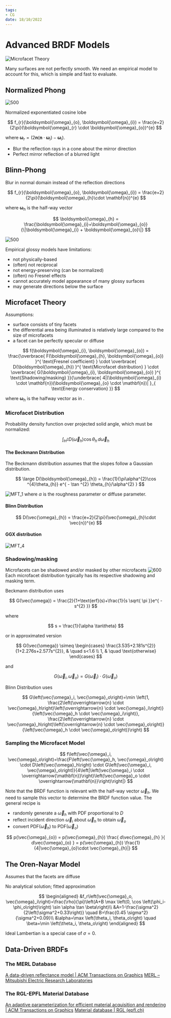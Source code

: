 ```yaml
---
tags:
- CG
date: 18/10/2022
---
```


# Advanced BRDF Models

![Microfacet Theory](attachments/Microfacet%20Theory.png)

Many surfaces are not perfectly smooth. We need an empirical model to account for this, which is simple and fast to evaluate.

## Normalized Phong

![500](attachments/MFT_3.png)

Normalized exponentiated cosine lobe

$$
f_{r}(\boldsymbol{\omega}_{o}, \boldsymbol{\omega}_{i}) = \frac{e+2}{2\pi}(\boldsymbol{\omega}_{r} \cdot \boldsymbol{\omega}_{o})^{e}
$$

where $\boldsymbol{\omega}_{r} = (2\mathbf{n}(\mathbf{n}\cdot \boldsymbol{\omega}_{i})-\boldsymbol{\omega}_{i})$.

- Blur the reflection rays in a cone about the mirror direction
- Perfect mirror reflection of a blurred light

## Blinn-Phong
Blur in normal domain instead of the reflection directions

$$
f_{r}(\boldsymbol{\omega}_{o}, \boldsymbol{\omega}_{i}) = \frac{e+2}{2\pi}(\boldsymbol{\omega}_{h}\cdot \mathbf{n})^{e}
$$

where $\boldsymbol{\omega}_{h}$ is the half-way vector

$$
\boldsymbol{\omega}_{h} = \frac{\boldsymbol{\omega}_{i}+\boldsymbol{\omega}_{o}}{\|\boldsymbol{\omega}_{i} + \boldsymbol{\omega}_{o}\|}
$$

![500](attachments/MFT_2.png)

Empirical glossy models have limitations: 
- not physically-based  
- (often) not reciprocal 
- not energy-preserving (can be normalized) 
- (often) no Fresnel effects 
- cannot accurately model appearance of many glossy surfaces 
- may generate directions below the surface


## Microfacet Theory
Assumptions:
- surface consists of tiny facets
- the differential area being illuminated is relatively large compared to the size of microfacets
- a facet can be perfectly specular or diffuse

$$
f(\boldsymbol{\omega}_{i}, \boldsymbol{\omega}_{o}) = \frac{\overbrace{ F(\boldsymbol{\omega}_{h}, \boldsymbol{\omega}_{o}) }^{ \text{Fresnel coefficient} } \cdot \overbrace{ D(\boldsymbol{\omega}_{h}) }^{ \text{Microfacet distribution} } \cdot \overbrace{ G(\boldsymbol{\omega}_{i}, \boldsymbol{\omega}_{o}) }^{ \text{Shadowing/masking} }}{\underbrace{ 4|(\boldsymbol{\omega}_{i} \cdot \mathbf{n})(\boldsymbol{\omega}_{o} \cdot \mathbf{n})| }_{ \text{Energy conservation} }}
$$

where $\boldsymbol{\omega}_{h}$ is the halfway vector as in [](.md#Blinn-Phong%7CBlinn-Phong%20model).  

### Microfacet Distribution
Probability density function over projected solid angle, which must be normalized:

$$
\int _{H^{2}} D(\vec{\omega}_{h})\cos\theta_{h} \, d\vec{\omega} _{h}
$$

#### The Beckmann Distribution
The Beckmann distribution assumes that the slopes follow a Gaussian distribution.

$$
\large
D(\boldsymbol{\omega}_{h}) = \frac{1}{\pi\alpha^{2}\cos ^{4}\theta_{h}} e^{ - \tan ^{2} \theta_{h}/\alpha^{2} }
$$

![MFT_1](attachments/MFT_1.png)
where $\alpha$ is the roughness parameter or diffuse parameter.

#### Blinn Distribution

$$
D(\vec{\omega}_{h}) = \frac{e+2}{2\pi}(\vec{\omega}_{h}\cdot \vec{n})^{e}
$$

#### GGX distribution
![MFT_4](attachments/MFT_4.png)



### Shadowing/masking
Microfacets can be shadowed and/or masked by other microfacets
![600](attachments/MFT_5.png)
Each microfacet distribution typically has its respective shadowing and masking term. 

Beckmann distribution uses

$$
G(\vec{\omega}) = \frac{2}{1+\text{erf}(s)+\frac{1}{s \sqrt{ \pi }}e^{ -s^{2} }}
$$

where 

$$
s = \frac{1}{\alpha \tan\theta}
$$

or in approximated version

$$
G(\vec{\omega}) \simeq 
\begin{cases}
\frac{3.535+2.181s^{2}}{1+2.276s+2.577s^{2}},  & \quad s<1.6 \\
1,  & \quad \text{otherwise}
\end{cases}
$$

and 

$$
G(\vec{\omega}_{i}, \vec{\omega}_{o}) = G(\vec{\omega}_{i}) \cdot G(\vec{\omega}_{o})
$$

Blinn Distribution uses

$$
G\left(\vec{\omega}_i, \vec{\omega}_o\right)=\min \left(1, \frac{2\left(\overrightarrow{n} \cdot \vec{\omega}_h\right)\left(\overrightarrow{n} \cdot \vec{\omega}_i\right)}{\left(\vec{\omega}_h \cdot \vec{\omega}_i\right)}, \frac{2\left(\overrightarrow{n} \cdot \vec{\omega}_h\right)\left(\overrightarrow{n} \cdot \vec{\omega}_o\right)}{\left(\vec{\omega}_h \cdot \vec{\omega}_o\right)}\right)
$$

### Sampling the Microfacet Model

$$
f\left(\vec{\omega}_i, \vec{\omega}_o\right)=\frac{F\left(\vec{\omega}_h, \vec{\omega}_o\right) \cdot D\left(\vec{\omega}_h\right) \cdot G\left(\vec{\omega}_i, \vec{\omega}_o\right)}{4\left|\left(\vec{\omega}_i \cdot \overrightarrow{\mathbf{n}}\right)\left(\vec{\omega}_o \cdot \overrightarrow{\mathbf{n}}\right)\right|}
$$

Note that the BRDF function is relevant with the half-way vector $\vec{\omega}_{h}$. We need to sample this vector to determine the BRDF function value. The general recipe is 
- randomly generate a $\vec{\omega}_{h}$ with PDF proportional to $D$
- reflect incident direction $\vec{\omega}_{i}$ about $\vec{\omega}_{h}$ to obtain $\vec{\omega}_{o}$
- convert PDF($\vec{\omega}_{h}$) to PDF($\vec{\omega}_{o}$) 

$$
p(\vec{\omega}_{o}) = p(\vec{\omega}_{h}) \frac{ d\vec{\omega}_{h} }{ d\vec{\omega}_{o} } = p(\vec{\omega}_{h}) \frac{1}{4|\vec{\omega}_{o}\cdot \vec{\omega}_{h}|} 
$$


## The Oren-Nayar Model
Assumes that the facets are diffuse

No analytical solution; fitted approximation

$$
\begin{aligned}
&f_r\left(\vec{\omega}_o, \vec{\omega}_i\right)=\frac{\rho}{\pi}\left(A+B \max \left(0, \cos \left(\phi_i-\phi_o\right)\right) \sin \alpha \tan \beta\right)\\
&A=1-\frac{\sigma^2}{2\left(\sigma^2+0.33\right)} \quad B=\frac{0.45 \sigma^2}{\sigma^2+0.09}\\
&\alpha=\max \left(\theta_i, \theta_o\right) \quad \beta=\min \left(\theta_i, \theta_o\right)
\end{aligned}
$$

Ideal Lambertian is a special case of $\sigma = 0$.

## Data-Driven BRDFs

### The MERL Database
[A data-driven reflectance model | ACM Transactions on Graphics](https://dl.acm.org/doi/10.1145/882262.882343)
[MERL – Mitsubishi Electric Research Laboratories](https://www.merl.com/brdf/)

### The RGL-EPFL Material Database
[An adaptive parameterization for efficient material acquisition and rendering | ACM Transactions on Graphics](https://dl.acm.org/doi/10.1145/3272127.3275059)
[Material database | RGL (epfl.ch)](http://rgl.epfl.ch/materials)
